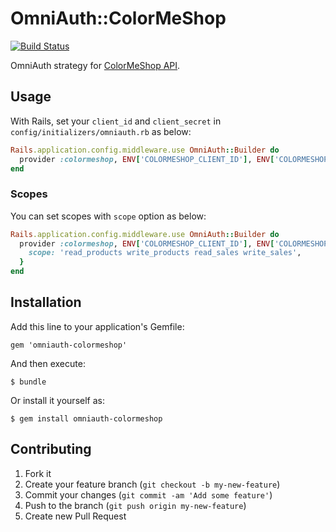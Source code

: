 # OmniAuth::ColorMeShop

[![Build Status](https://travis-ci.org/pepabo/omniauth-colormeshop.svg?branch=master)](https://travis-ci.org/pepabo/omniauth-colormeshop)

OmniAuth strategy for [ColorMeShop API](http://shop-pro.jp/?mode=api).

## Usage

With Rails, set your `client_id` and `client_secret` in `config/initializers/omniauth.rb` as below:

```ruby
Rails.application.config.middleware.use OmniAuth::Builder do
  provider :colormeshop, ENV['COLORMESHOP_CLIENT_ID'], ENV['COLORMESHOP_CLIENT_SECRET']
end
```

### Scopes

You can set scopes with `scope` option as below:

```ruby
Rails.application.config.middleware.use OmniAuth::Builder do
  provider :colormeshop, ENV['COLORMESHOP_CLIENT_ID'], ENV['COLORMESHOP_CLIENT_SECRET'], {
    scope: 'read_products write_products read_sales write_sales',
  }
end
```

## Installation

Add this line to your application's Gemfile:

    gem 'omniauth-colormeshop'

And then execute:

    $ bundle

Or install it yourself as:

    $ gem install omniauth-colormeshop

## Contributing

1. Fork it
2. Create your feature branch (`git checkout -b my-new-feature`)
3. Commit your changes (`git commit -am 'Add some feature'`)
4. Push to the branch (`git push origin my-new-feature`)
5. Create new Pull Request
